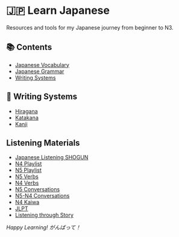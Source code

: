 # 🇯🇵 Learn Japanese

Resources and tools for my Japanese journey from beginner to N3.

## 📚 Contents

- [Japanese Vocabulary](vocab/)
- [Japanese Grammar](grammar/)
- [Writing Systems](characters.md)

## 📝 Writing Systems

- [Hiragana](characters.md)
- [Katakana](characters.md)
- [Kanji](kanji.md)

## Listening Materials

- [Japanese Listening SHOGUN](https://www.youtube.com/@Japanese-Listening-SHOGUN/playlists)
- [N4 Playlist](https://www.youtube.com/watch?v=R9oxpZhEE4Q&list=PLWD7V_WAPAfTdJBOXGicauPWFazSS_8rF)
- [N5 Playlist](https://www.youtube.com/watch?v=qLZt5NwiR2A&list=PLWD7V_WAPAfRYxu7YIzXI1hTURqaDc48W)
- [N5 Verbs](https://www.youtube.com/watch?v=1-WP81xXaRU&list=PLn_Pnar7YNuFzoSfdZOKOut8NCyMOzR7x)
- [N4 Verbs](https://www.youtube.com/watch?v=buBR7i2g3hM&list=PLVoh0TejuIyNV4ikifxdeNi84B-dof1fn)
- [N5 Conversations](https://www.youtube.com/@BookishJapan/playlists)
- [N5-N4 Conversations](https://www.youtube.com/@JSI55)
- [N4 Kaiwa](https://www.youtube.com/watch?v=08biKGDRbPI)
- [JLPT](https://www.youtube.com/@LuyendeJLPTcungto/videos)
- [Listening through Story](https://www.youtube.com/@NihongAudioLounge)

_Happy Learning! がんばって！_
